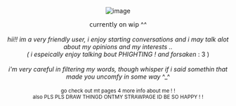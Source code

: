 <div align="center">
  
 ![image](https://github.com/user-attachments/assets/f950de09-7931-40e6-a3ba-9327d37664d1)
  
𝖼𝗎𝗋𝗋𝖾𝗇𝗍𝗅𝗒 𝗈𝗇 𝗐𝗂𝗉 ^_^<br><br>
hii!! im a very friendly user, i enjoy starting conversations and i may talk alot about my opinions and my interests ..<br>( i espeically enjoy talking bout   PHIGHTING ! and forsaken_ : 3 )
<br><br>
_i'm very careful in filtering my words, though whisper if i said somethin that made you uncomfy in some way_ ^_^
<br><br>
<sub>go check out mt pages 4 more info about me ! !
<br>also PLS PLS DRAW THINGD ONTMY STRAWPAGE ID BE SO HAPPY ! !<sub>
